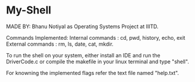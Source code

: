 # My-Shell
MADE BY: Bhanu Notiyal as Operating Systems Project at IIITD.

Commands Implemented:
Internal commands : cd, pwd, history, echo, exit
External commands : rm, ls, date, cat, mkdir.

To run the shell on your system, either install an IDE and run the DriverCode.c or compile the makefile in your linux terminal and type "shell".

For knowning the implemented flags refer the text file named "help.txt".
